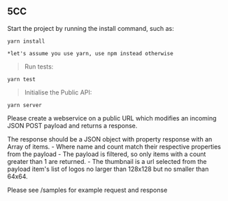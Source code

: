  5CC
  ---

  Start the project by running the install command, such as:

    yarn install

    *let's assume you use yarn, use npm instead otherwise

  > Run tests:

    yarn test

  > Initialise the Public API:

    yarn server


  Please create a webservice on a public URL which modifies an incoming JSON POST payload and returns a response.

  The response should be a JSON object with property response with an Array of items.
    - Where name and count match their respective properties from the payload
    - The payload is filtered, so only items with a count greater than 1 are returned.
    - The thumbnail is a url selected from the payload item's list of logos no larger than 128x128 but no smaller than 64x64.

  Please see /samples for example request and response
